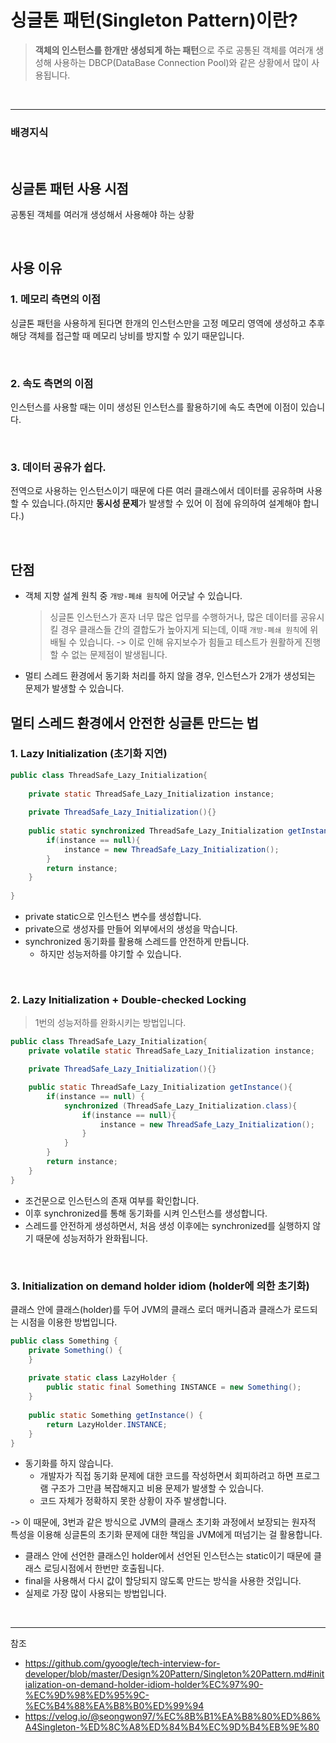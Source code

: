 # 싱글톤 패턴(Singleton Pattern)이란?
> **객체의 인스턴스를 한개만 생성되게 하는 패턴**으로 주로 공통된 객체를 여러개 생성해 사용하는 DBCP(DataBase Connection Pool)와 같은 상황에서 많이 사용됩니다.

<br>

---
### 배경지식

<br>

## 싱글톤 패턴 사용 시점
공통된 객체를 여러개 생성해서 사용해야 하는 상황 

<br>

## 사용 이유
### 1. 메모리 측면의 이점
싱글톤 패턴을 사용하게 된다면 한개의 인스턴스만을 고정 메모리 영역에 생성하고 추후 해당 객체를 접근할 때 메모리 낭비를 방지할 수 있기 때문입니다.

<br>

### 2. 속도 측면의 이점
인스턴스를 사용할 때는 이미 생성된 인스턴스를 활용하기에 속도 측면에 이점이 있습니다.

<br>

### 3. 데이터 공유가 쉽다.
전역으로 사용하는 인스턴스이기 때문에 다른 여러 클래스에서 데이터를 공유하며 사용할 수 있습니다.(하지만 **동시성 문제**가 발생할 수 있어 이 점에 유의하여 설계해야 합니다.)

<br>

## 단점
- 객체 지향 설계 원칙 중 `개방-폐쇄 원칙`에 어긋날 수 있습니다.  
    > 싱글톤 인스턴스가 혼자 너무 많은 업무를 수행하거나, 많은 데이터를 공유시킬 경우 클래스들 간의 결합도가 높아지게 되는데, 이때 `개방-폐쇄 원칙`에 위배될 수 있습니다.
-> 이로 인해 유지보수가 힘들고 테스트가 원활하게 진행할 수 없는 문제점이 발생됩니다.
- 멀티 스레드 환경에서 동기화 처리를 하지 않을 경우, 인스턴스가 2개가 생성되는 문제가 발생할 수 있습니다.

## 멀티 스레드 환경에서 안전한 싱글톤 만드는 법
### 1. Lazy Initialization (초기화 지연)
```Java
public class ThreadSafe_Lazy_Initialization{
 
    private static ThreadSafe_Lazy_Initialization instance;
 
    private ThreadSafe_Lazy_Initialization(){}
     
    public static synchronized ThreadSafe_Lazy_Initialization getInstance(){
        if(instance == null){
            instance = new ThreadSafe_Lazy_Initialization();
        }
        return instance;
    }
 
}
```
- private static으로 인스턴스 변수를 생성합니다.
- private으로 생성자를 만들어 외부에서의 생성을 막습니다.
- synchronized 동기화를 활용해 스레드를 안전하게 만듭니다.
    - 하지만 성능저하를 야기할 수 있습니다.

<br>

### 2. Lazy Initialization + Double-checked Locking
> 1번의 성능저하를 완화시키는 방법입니다.
```Java
public class ThreadSafe_Lazy_Initialization{
    private volatile static ThreadSafe_Lazy_Initialization instance;

    private ThreadSafe_Lazy_Initialization(){}

    public static ThreadSafe_Lazy_Initialization getInstance(){
    	if(instance == null) {
        	synchronized (ThreadSafe_Lazy_Initialization.class){
                if(instance == null){
                    instance = new ThreadSafe_Lazy_Initialization();
                }
            }
        }
        return instance;
    }
}
```
- 조건문으로 인스턴스의 존재 여부를 확인합니다.
- 이후 synchronized를 통해 동기화를 시켜 인스턴스를 생성합니다.
- 스레드를 안전하게 생성하면서, 처음 생성 이후에는 synchronized를 실행하지 않기 때문에 성능저하가 완화됩니다.

<br>

### 3. Initialization on demand holder idiom (holder에 의한 초기화)
클래스 안에 클래스(holder)를 두어 JVM의 클래스 로더 매커니즘과 클래스가 로드되는 시점을 이용한 방법입니다.
```Java
public class Something {
    private Something() {
    }
 
    private static class LazyHolder {
        public static final Something INSTANCE = new Something();
    }
 
    public static Something getInstance() {
        return LazyHolder.INSTANCE;
    }
}
```
- 동기화를 하지 않습니다. 
    - 개발자가 직접 동기화 문제에 대한 코드를 작성하면서 회피하려고 하면 프로그램 구조가 그만큼 복잡해지고 비용 문제가 발생할 수 있습니다.
    - 코드 자체가 정확하지 못한 상황이 자주 발생합니다.  

-> 이 때문에, 3번과 같은 방식으로 JVM의 클래스 초기화 과정에서 보장되는 원자적 특성을 이용해 싱글톤의 초기화 문제에 대한 책임을 JVM에게 떠넘기는 걸 활용합니다.


- 클래스 안에 선언한 클래스인 holder에서 선언된 인스턴스는 static이기 때문에 클래스 로딩시점에서 한번만 호출됩니다. 
- final을 사용해서 다시 값이 할당되지 않도록 만드는 방식을 사용한 것입니다.
- 실제로 가장 많이 사용되는 방법입니다.

<br>

---
참조
- https://github.com/gyoogle/tech-interview-for-developer/blob/master/Design%20Pattern/Singleton%20Pattern.md#initialization-on-demand-holder-idiom-holder%EC%97%90-%EC%9D%98%ED%95%9C-%EC%B4%88%EA%B8%B0%ED%99%94
- https://velog.io/@seongwon97/%EC%8B%B1%EA%B8%80%ED%86%A4Singleton-%ED%8C%A8%ED%84%B4%EC%9D%B4%EB%9E%80